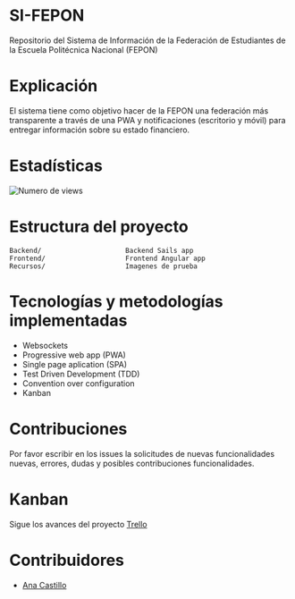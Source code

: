 # SI-FEPON

Repositorio del Sistema de Información de la Federación de Estudiantes de la Escuela Politécnica Nacional (FEPON)

# Explicación

El sistema tiene como objetivo hacer de la FEPON una federación más transparente a través de una PWA y notificaciones (escritorio y móvil) para entregar información sobre su estado financiero.

# Estadísticas

![Numero de views](https://personal-stats-repo-git.now.sh/estadisticas?repo=SI-FEPON)

# Estructura del proyecto

```
Backend/                     Backend Sails app
Frontend/                    Frontend Angular app
Recursos/                    Imagenes de prueba
```

# Tecnologías y metodologías implementadas

- Websockets
- Progressive web app (PWA)
- Single page aplication (SPA)
- Test Driven Development (TDD)
- Convention over configuration
- Kanban

# Contribuciones

Por favor escribir en los issues la solicitudes de nuevas funcionalidades nuevas, errores, dudas y posibles contribuciones funcionalidades.

# Kanban

Sigue los avances del proyecto [Trello](https://trello.com/b/WBwCrBbI/si-fepon)

# Contribuidores

- [Ana Castillo](https://github.com/annyCris)
